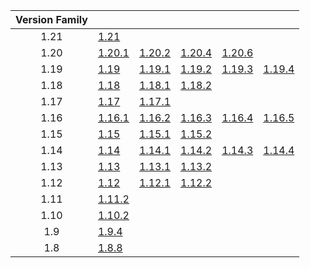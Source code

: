 | Version Family | | | | | |
|:---:|---|---|---|---|---|
| 1.21 | [1.21](https://github.com/BaldGang/spigot-build/releases/download/20240722/spigot-1.21.jar) | | | | |
| 1.20 | [1.20.1](https://github.com/BaldGang/spigot-build/releases/download/20240722/spigot-1.20.1.jar) | [1.20.2](https://github.com/BaldGang/spigot-build/releases/download/20240722/spigot-1.20.2.jar) | [1.20.4](https://github.com/BaldGang/spigot-build/releases/download/20240722/spigot-1.20.4.jar) | [1.20.6](https://github.com/BaldGang/spigot-build/releases/download/20240722/spigot-1.20.6.jar) | |
| 1.19 | [1.19](https://github.com/BaldGang/spigot-build/releases/download/20240722/spigot-1.19.jar) | [1.19.1](https://github.com/BaldGang/spigot-build/releases/download/20240722/spigot-1.19.1.jar) | [1.19.2](https://github.com/BaldGang/spigot-build/releases/download/20240722/spigot-1.19.2.jar) | [1.19.3](https://github.com/BaldGang/spigot-build/releases/download/20240722/spigot-1.19.3.jar) | [1.19.4](https://github.com/BaldGang/spigot-build/releases/download/20240722/spigot-1.19.4.jar) |
| 1.18 | [1.18](https://github.com/BaldGang/spigot-build/releases/download/20240722/spigot-1.18.jar) | [1.18.1](https://github.com/BaldGang/spigot-build/releases/download/20240722/spigot-1.18.1.jar) | [1.18.2](https://github.com/BaldGang/spigot-build/releases/download/20240722/spigot-1.18.2.jar) | | |
| 1.17 | [1.17](https://github.com/BaldGang/spigot-build/releases/download/20240722/spigot-1.17.jar) | [1.17.1](https://github.com/BaldGang/spigot-build/releases/download/20240722/spigot-1.17.1.jar) | | | |
| 1.16 | [1.16.1](https://github.com/BaldGang/spigot-build/releases/download/20240722/spigot-1.16.1.jar) | [1.16.2](https://github.com/BaldGang/spigot-build/releases/download/20240722/spigot-1.16.2.jar) | [1.16.3](https://github.com/BaldGang/spigot-build/releases/download/20240722/spigot-1.16.3.jar) | [1.16.4](https://github.com/BaldGang/spigot-build/releases/download/20240722/spigot-1.16.4.jar) | [1.16.5](https://github.com/BaldGang/spigot-build/releases/download/20240722/spigot-1.16.5.jar) |
| 1.15 | [1.15](https://github.com/BaldGang/spigot-build/releases/download/20240722/spigot-1.15.jar) | [1.15.1](https://github.com/BaldGang/spigot-build/releases/download/20240722/spigot-1.15.1.jar) | [1.15.2](https://github.com/BaldGang/spigot-build/releases/download/20240722/spigot-1.15.2.jar) | | |
| 1.14 | [1.14](https://github.com/BaldGang/spigot-build/releases/download/20240722/spigot-1.14.jar) | [1.14.1](https://github.com/BaldGang/spigot-build/releases/download/20240722/spigot-1.14.1.jar) | [1.14.2](https://github.com/BaldGang/spigot-build/releases/download/20240722/spigot-1.14.2.jar) | [1.14.3](https://github.com/BaldGang/spigot-build/releases/download/20240722/spigot-1.14.3.jar) | [1.14.4](https://github.com/BaldGang/spigot-build/releases/download/20240722/spigot-1.14.4.jar) |
| 1.13 | [1.13](https://github.com/BaldGang/spigot-build/releases/download/20240722/spigot-1.13.jar) | [1.13.1](https://github.com/BaldGang/spigot-build/releases/download/20240722/spigot-1.13.1.jar) | [1.13.2](https://github.com/BaldGang/spigot-build/releases/download/20240722/spigot-1.13.2.jar) | | |
| 1.12 | [1.12](https://github.com/BaldGang/spigot-build/releases/download/20240722/spigot-1.12.jar) | [1.12.1](https://github.com/BaldGang/spigot-build/releases/download/20240722/spigot-1.12.1.jar) | [1.12.2](https://github.com/BaldGang/spigot-build/releases/download/20240722/spigot-1.12.2.jar) | | |
| 1.11 | [1.11.2](https://github.com/BaldGang/spigot-build/releases/download/20240722/spigot-1.11.2.jar) | | | | |
| 1.10 | [1.10.2](https://github.com/BaldGang/spigot-build/releases/download/20240722/spigot-1.10.2.jar) | | | | |
| 1.9 | [1.9.4](https://github.com/BaldGang/spigot-build/releases/download/20240722/spigot-1.9.4.jar) | | | | |
| 1.8 | [1.8.8](https://github.com/BaldGang/spigot-build/releases/download/20240722/spigot-1.8.8.jar) | | | | |

